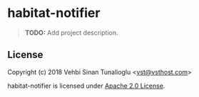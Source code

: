 # habitat-notifier

> **TODO:** Add project description.

## License

Copyright (c) 2018 Vehbi Sinan Tunalioglu &lt;vst@vsthost.com&gt;

habitat-notifier is licensed under [Apache 2.0 License](https://www.apache.org/licenses/LICENSE-2.0).
